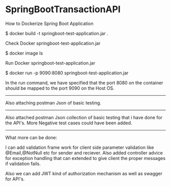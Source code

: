 # SpringBootTransactionAPI


How to Dockerize Spring Boot Application

$ docker build -t springboot-test-application.jar .

Check Docker springboot-test-application.jar

$ docker image ls

Run Docker springboot-test-application.jar

$ docker run -p 9090:8080 springboot-test-application.jar

In the run command, we have specified that the port 8080 on the container should be mapped to the port 9090 on the Host OS.

*****************************

Also attaching postman Json of basic testing.


*****************************

Also attached postman Json collection of basic testing that i have done for the API's.
More Negative test cases could have been added.

************************************
What more can be done:

I can add validation frame work for client side parameter validation like @Email,@NotNull etc for sender and reciever. Also added controller advice for exception handling that can extended to give client the proper messages if validation fails.

Also we can add JWT kind of authorization mechanism as well as swagger for API's.
